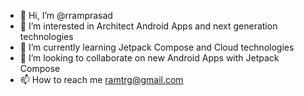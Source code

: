 - 👋 Hi, I’m @rramprasad
- 👀 I’m interested in Architect Android Apps and next generation technologies
- 🌱 I’m currently learning Jetpack Compose and Cloud technologies
- 💞️ I’m looking to collaborate on new Android Apps with Jetpack Compose
- 📫 How to reach me ramtrg@gmail.com

<!---
rramprasad/rramprasad is a ✨ special ✨ repository because its `README.md` (this file) appears on your GitHub profile.
You can click the Preview link to take a look at your changes.
--->
